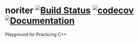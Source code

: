 # noriter [![Build Status](https://travis-ci.org/jslee02/noriter.svg?branch=master)](https://travis-ci.org/jslee02/noriter) [![codecov](https://codecov.io/gh/jslee02/noriter/branch/master/graph/badge.svg)](https://codecov.io/gh/jslee02/noriter) [![Documentation](https://codedocs.xyz/jslee02/noriter.svg)](https://codedocs.xyz/jslee02/noriter/)

Playground for Practicing C++
